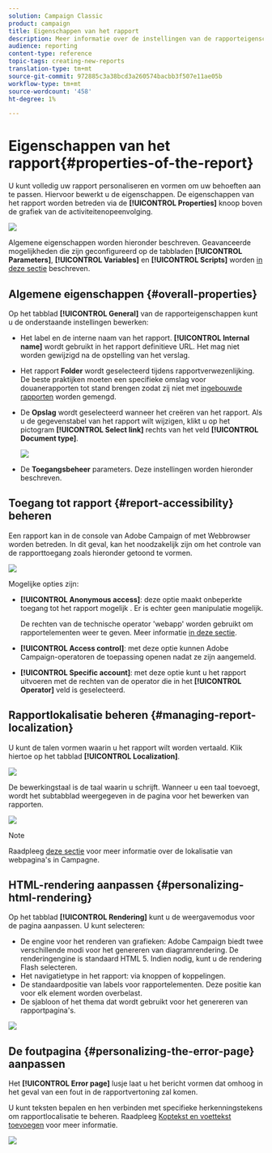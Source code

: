```yaml
---
solution: Campaign Classic
product: campaign
title: Eigenschappen van het rapport
description: Meer informatie over de instellingen van de rapporteigenschappen
audience: reporting
content-type: reference
topic-tags: creating-new-reports
translation-type: tm+mt
source-git-commit: 972885c3a38bcd3a260574bacbb3f507e11ae05b
workflow-type: tm+mt
source-wordcount: '458'
ht-degree: 1%

---
```



# Eigenschappen van het rapport{#properties-of-the-report}

U kunt volledig uw rapport personaliseren en vormen om uw behoeften aan te passen. Hiervoor bewerkt u de eigenschappen. De eigenschappen van het rapport worden betreden via de **[!UICONTROL Properties]** knoop boven de grafiek van de activiteitenopeenvolging.

![](assets/s_ncs_advuser_report_properties_01.png)

Algemene eigenschappen worden hieronder beschreven. Geavanceerde mogelijkheden die zijn geconfigureerd op de tabbladen **[!UICONTROL Parameters]**, **[!UICONTROL Variables]** en **[!UICONTROL Scripts]** worden [in deze sectie](../../reporting/using/advanced-functionalities.md) beschreven.

## Algemene eigenschappen {#overall-properties}

Op het tabblad **[!UICONTROL General]** van de rapporteigenschappen kunt u de onderstaande instellingen bewerken:

* Het label en de interne naam van het rapport. **[!UICONTROL Internal name]** wordt gebruikt in het rapport definitieve URL. Het mag niet worden gewijzigd na de opstelling van het verslag.

* Het rapport **Folder** wordt geselecteerd tijdens rapportverwezenlijking. De beste praktijken moeten een specifieke omslag voor douanerapporten tot stand brengen zodat zij niet met [ingebouwde rapporten](../../reporting/using/about-campaign-built-in-reports.md) worden gemengd.

* De **Opslag** wordt geselecteerd wanneer het creëren van het rapport. Als u de gegevenstabel van het rapport wilt wijzigen, klikt u op het pictogram **[!UICONTROL Select link]** rechts van het veld **[!UICONTROL Document type]**.

   ![](assets/s_ncs_advuser_report_properties_02.png)

* De **Toegangsbeheer** parameters. Deze instellingen worden hieronder beschreven.

## Toegang tot rapport {#report-accessibility} beheren

Een rapport kan in de console van Adobe Campaign of met Webbrowser worden betreden. In dit geval, kan het noodzakelijk zijn om het controle van de rapporttoegang zoals hieronder getoond te vormen.

![](assets/s_ncs_advuser_report_properties_02b.png)

Mogelijke opties zijn:

* **[!UICONTROL Anonymous access]**: deze optie maakt onbeperkte toegang tot het rapport mogelijk . Er is echter geen manipulatie mogelijk.

   De rechten van de technische operator &#39;webapp&#39; worden gebruikt om rapportelementen weer te geven. Meer informatie [in deze sectie](../../platform/using/access-management.md#default-operators).

* **[!UICONTROL Access control]**: met deze optie kunnen Adobe Campaign-operatoren de toepassing openen nadat ze zijn aangemeld.
* **[!UICONTROL Specific account]**: met deze optie kunt u het rapport uitvoeren met de rechten van de operator die in het  **[!UICONTROL Operator]** veld is geselecteerd.

## Rapportlokalisatie beheren {#managing-report-localization}

U kunt de talen vormen waarin u het rapport wilt worden vertaald. Klik hiertoe op het tabblad **[!UICONTROL Localization]**.

![](assets/s_ncs_advuser_report_properties_06.png)

De bewerkingstaal is de taal waarin u schrijft. Wanneer u een taal toevoegt, wordt het subtabblad weergegeven in de pagina voor het bewerken van rapporten.

![](assets/s_ncs_advuser_report_properties_05a.png)

>[!NOTE]
>
>Raadpleeg [deze sectie](../../web/using/translating-a-web-form.md) voor meer informatie over de lokalisatie van webpagina&#39;s in Campagne.

## HTML-rendering aanpassen {#personalizing-html-rendering}

Op het tabblad **[!UICONTROL Rendering]** kunt u de weergavemodus voor de pagina aanpassen. U kunt selecteren:

* De engine voor het renderen van grafieken: Adobe Campaign biedt twee verschillende modi voor het genereren van diagramrendering. De renderingengine is standaard HTML 5. Indien nodig, kunt u de rendering Flash selecteren.
* Het navigatietype in het rapport: via knoppen of koppelingen.
* De standaardpositie van labels voor rapportelementen. Deze positie kan voor elk element worden overbelast.
* De sjabloon of het thema dat wordt gebruikt voor het genereren van rapportpagina&#39;s.

![](assets/s_ncs_advuser_report_properties_08.png)

## De foutpagina {#personalizing-the-error-page} aanpassen

Het **[!UICONTROL Error page]** lusje laat u het bericht vormen dat omhoog in het geval van een fout in de rapportvertoning zal komen.

U kunt teksten bepalen en hen verbinden met specifieke herkenningstekens om rapportlocalisatie te beheren. Raadpleeg [Koptekst en voettekst toevoegen](../../reporting/using/element-layout.md#adding-a-header-and-a-footer) voor meer informatie.

![](assets/s_ncs_advuser_report_properties_11.png)
